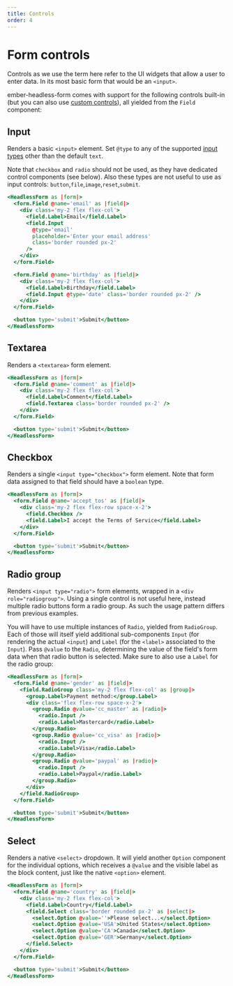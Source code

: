 ```yaml
---
title: Controls
order: 4
---
```


# Form controls

Controls as we use the term here refer to the UI widgets that allow a user to enter data. In its most basic form that would be an `<input>`.

ember-headless-form comes with support for the following controls built-in (but you can also use [custom controls](./custom-controls/index.md)), all yielded from the `Field` component:

## Input

Renders a basic `<input>` element. Set `@type` to any of the supported [input types](https://developer.mozilla.org/en-US/docs/Web/HTML/Element/input#input_types) other than the default `text`.

Note that `checkbox` and `radio` should not be used, as they have dedicated control components (see below).
Also these types are not useful to use as input controls: `button`,`file`,`image`,`reset`,`submit`.

```hbs preview-template
<HeadlessForm as |form|>
  <form.Field @name='email' as |field|>
    <div class='my-2 flex flex-col'>
      <field.Label>Email</field.Label>
      <field.Input
        @type='email'
        placeholder='Enter your email address'
        class='border rounded px-2'
      />
    </div>
  </form.Field>

  <form.Field @name='birthday' as |field|>
    <div class='my-2 flex flex-col'>
      <field.Label>Birthday</field.Label>
      <field.Input @type='date' class='border rounded px-2' />
    </div>
  </form.Field>

  <button type='submit'>Submit</button>
</HeadlessForm>
```

## Textarea

Renders a `<textarea>` form element.

```hbs preview-template
<HeadlessForm as |form|>
  <form.Field @name='comment' as |field|>
    <div class='my-2 flex flex-col'>
      <field.Label>Comment</field.Label>
      <field.Textarea class='border rounded px-2' />
    </div>
  </form.Field>

  <button type='submit'>Submit</button>
</HeadlessForm>
```

## Checkbox

Renders a single `<input type="checkbox">` form element. Note that form data assigned to that field should have a `boolean` type.

```hbs preview-template
<HeadlessForm as |form|>
  <form.Field @name='accept_tos' as |field|>
    <div class='my-2 flex flex-row space-x-2'>
      <field.Checkbox />
      <field.Label>I accept the Terms of Service</field.Label>
    </div>
  </form.Field>

  <button type='submit'>Submit</button>
</HeadlessForm>
```

## Radio group

Renders `<input type="radio">` form elements, wrapped in a `<div role="radiogroup">`. Using a single control is not useful here, instead multiple radio buttons form a radio group. As such the usage pattern differs from previous examples.

You will have to use multiple instances of `Radio`, yielded from `RadioGroup`. Each of those will itself yield additional sub-components `Input` (for rendering the actual `<input`) and `Label` (for the `<label>` associated to the `Input`). Pass `@value` to the `Radio`, determining the value of the field's form data when that radio button is selected. Make sure to also use a `Label` for the radio group:

```hbs preview-template
<HeadlessForm as |form|>
  <form.Field @name='gender' as |field|>
    <field.RadioGroup class='my-2 flex flex-col' as |group|>
      <group.Label>Payment method:</group.Label>
      <div class='flex flex-row space-x-2'>
        <group.Radio @value='cc_master' as |radio|>
          <radio.Input />
          <radio.Label>Mastercard</radio.Label>
        </group.Radio>
        <group.Radio @value='cc_visa' as |radio|>
          <radio.Input />
          <radio.Label>Visa</radio.Label>
        </group.Radio>
        <group.Radio @value='paypal' as |radio|>
          <radio.Input />
          <radio.Label>Paypal</radio.Label>
        </group.Radio>
      </div>
    </field.RadioGroup>
  </form.Field>

  <button type='submit'>Submit</button>
</HeadlessForm>
```

## Select

Renders a native `<select>` dropdown. It will yield another `Option` component for the individual options, which receives a `@value` and the visible label as the block content, just like the native `<option>` element.

```hbs preview-template
<HeadlessForm as |form|>
  <form.Field @name='country' as |field|>
    <div class='my-2 flex flex-col'>
      <field.Label>Country</field.Label>
      <field.Select class='border rounded px-2' as |select|>
        <select.Option @value=''>Please select...</select.Option>
        <select.Option @value='USA'>United States</select.Option>
        <select.Option @value='CA'>Canada</select.Option>
        <select.Option @value='GER'>Germany</select.Option>
      </field.Select>
    </div>
  </form.Field>

  <button type='submit'>Submit</button>
</HeadlessForm>
```
